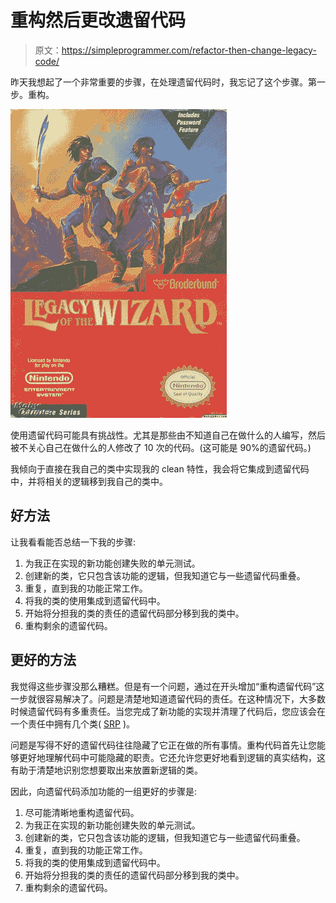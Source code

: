 # 重构然后更改遗留代码

> 原文：<https://simpleprogrammer.com/refactor-then-change-legacy-code/>

昨天我想起了一个非常重要的步骤，在处理遗留代码时，我忘记了这个步骤。第一步。重构。



![legacy code](img/4f84b4c1bd224a76ccddc72f055a3dc6.png "legacy")



使用遗留代码可能具有挑战性。尤其是那些由不知道自己在做什么的人编写，然后被不关心自己在做什么的人修改了 10 次的代码。(这可能是 90%的遗留代码。)

我倾向于直接在我自己的类中实现我的 clean 特性，我会将它集成到遗留代码中，并将相关的逻辑移到我自己的类中。

## 好方法

让我看看能否总结一下我的步骤:

1.  为我正在实现的新功能创建失败的单元测试。
2.  创建新的类，它只包含该功能的逻辑，但我知道它与一些遗留代码重叠。
3.  重复，直到我的功能正常工作。
4.  将我的类的使用集成到遗留代码中。
5.  开始将分担我的类的责任的遗留代码部分移到我的类中。
6.  重构剩余的遗留代码。

## 更好的方法

我觉得这些步骤没那么糟糕。但是有一个问题，通过在开头增加“重构遗留代码”这一步就很容易解决了。问题是清楚地知道遗留代码的责任。在这种情况下，大多数时候遗留代码有多重责任。当您完成了新功能的实现并清理了代码后，您应该会在一个责任中拥有几个类( [SRP](http://en.wikipedia.org/wiki/Single_responsibility_principle) )。

问题是写得不好的遗留代码往往隐藏了它正在做的所有事情。重构代码首先让您能够更好地理解代码中可能隐藏的职责。它还允许您更好地看到逻辑的真实结构，这有助于清楚地识别您想要取出来放置新逻辑的类。

因此，向遗留代码添加功能的一组更好的步骤是:

1.  尽可能清晰地重构遗留代码。
2.  为我正在实现的新功能创建失败的单元测试。
3.  创建新的类，它只包含该功能的逻辑，但我知道它与一些遗留代码重叠。
4.  重复，直到我的功能正常工作。
5.  将我的类的使用集成到遗留代码中。
6.  开始将分担我的类的责任的遗留代码部分移到我的类中。
7.  重构剩余的遗留代码。